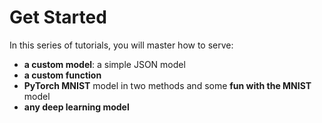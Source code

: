 # Get Started

In this series of tutorials, you will master how to serve:

- **a custom model**: a simple JSON model
- **a custom function**
- **PyTorch MNIST** model in two methods and some **fun with the MNIST** model
- **any deep learning model**

